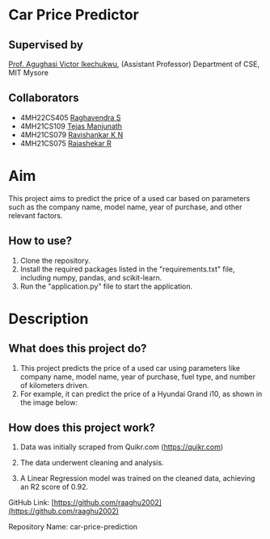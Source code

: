 # Car Price Predictor

## Supervised by

[Prof. Agughasi Victor Ikechukwu](https://github.com/Victor-Ikechukwu), (Assistant Professor) Department of CSE, MIT Mysore

## Collaborators

- 4MH22CS405 [Raghavendra S](https://github.com/raaghu2002)
- 4MH21CS109 [Tejas Manjunath](https://github.com/)
- 4MH21CS079 [Ravishankar K N](https://github.com/)
- 4MH21CS075 [Rajashekar R](https://github.com/)

# Aim

This project aims to predict the price of a used car based on parameters such as the company name, model name, year of purchase, and other relevant factors.

## How to use?

1. Clone the repository.
2. Install the required packages listed in the "requirements.txt" file, including numpy, pandas, and scikit-learn.
3. Run the "application.py" file to start the application.

# Description

## What does this project do?

1. This project predicts the price of a used car using parameters like company name, model name, year of purchase, fuel type, and number of kilometers driven.
2. For example, it can predict the price of a Hyundai Grand i10, as shown in the image below:

## How does this project work?

1. Data was initially scraped from Quikr.com (https://quikr.com)

2. The data underwent cleaning and analysis.

3. A Linear Regression model was trained on the cleaned data, achieving an R2 score of 0.92.

GitHub Link: [https://github.com/raaghu2002](https://github.com/raaghu2002)

Repository Name: car-price-prediction
